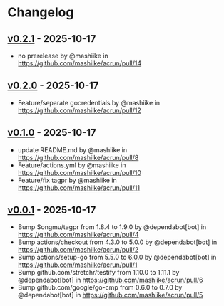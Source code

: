 # Changelog

## [v0.2.1](https://github.com/mashiike/acrun/compare/v0.2.0...v0.2.1) - 2025-10-17
- no prerelease by @mashiike in https://github.com/mashiike/acrun/pull/14

## [v0.2.0](https://github.com/mashiike/acrun/compare/v0.1.0...v0.2.0) - 2025-10-17
- Feature/separate gocredentials by @mashiike in https://github.com/mashiike/acrun/pull/12

## [v0.1.0](https://github.com/mashiike/acrun/compare/v0.0.1...v0.1.0) - 2025-10-17
- update README.md by @mashiike in https://github.com/mashiike/acrun/pull/8
- Feature/actions.yml by @mashiike in https://github.com/mashiike/acrun/pull/10
- Feature/fix tagpr by @mashiike in https://github.com/mashiike/acrun/pull/11

## [v0.0.1](https://github.com/mashiike/acrun/commits/v0.0.1) - 2025-10-17
- Bump Songmu/tagpr from 1.8.4 to 1.9.0 by @dependabot[bot] in https://github.com/mashiike/acrun/pull/4
- Bump actions/checkout from 4.3.0 to 5.0.0 by @dependabot[bot] in https://github.com/mashiike/acrun/pull/2
- Bump actions/setup-go from 5.5.0 to 6.0.0 by @dependabot[bot] in https://github.com/mashiike/acrun/pull/1
- Bump github.com/stretchr/testify from 1.10.0 to 1.11.1 by @dependabot[bot] in https://github.com/mashiike/acrun/pull/6
- Bump github.com/google/go-cmp from 0.6.0 to 0.7.0 by @dependabot[bot] in https://github.com/mashiike/acrun/pull/5
